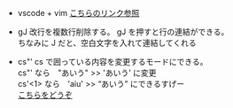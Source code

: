 + vscode + vim 
[こちらのリンク参照](https://qiita.com/jintz/items/d357478271179c90ffab)
+ gJ 改行を複数行削除する。
gJ を押すと行の連結ができる。<br>
ちなみに J だと、空白文字を入れて連結してくれる<br>

+ cs"'
cs で囲っている内容を変更するモードにできる。<br>
cs"' なら　"あいう" >> 'あいう' に変更<br>
cs'<1> なら　'aiu' >> <q>あいう</q> にできるすげー<br>
[こちらをどうぞ](https://te2u.hatenablog.jp/entry/2012/07/31/093120)<br>

